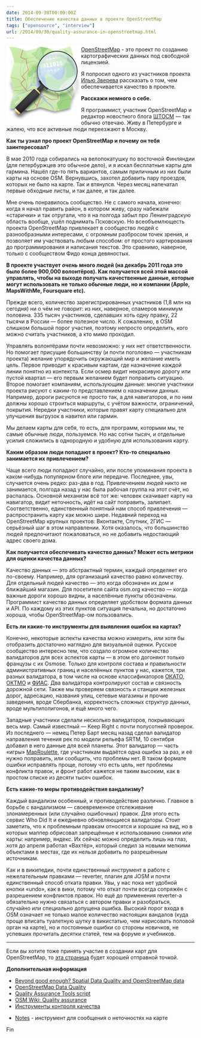 ```yaml
---
date: 2014-09-30T00:00:00Z
title: Обеспечение качества данных в проекте OpenStreetMap
tags: ["opensource", "interview"]
url: /2014/09/30/quality-assurance-in-openstreetmap.html
---
```


<img src="/images/logo-openstreetmap.png" alt="OpenStreetMap" style="float:left">

[OpenStreetMap](https://www.openstreetmap.org) - это проект по созданию
картографических данных под свободной лицензией.

Я попросил одного из участников проекта [Илью Зверева](http://ilya.zverev.info)
рассказать о том, чем обеспечивается качество в проекте.

**Расскажи немного о себе.**

Я программист, участник OpenStreetMap и редактор новостного блога [ШТОСМ](http://shtosm.ru)
— так обычно отвечаю. Живу в Петербурге и жалею,
что все активные люди переезжают в Москву.

**Как ты узнал про проект OpenStreetMap и почему он тебя заинтересовал?**

В мае 2010 года собирались на велопокатушку по восточной Финляндии
(для петербуржцев это обычное дело), и я искал бесплатные карты для гармина.
Нашёл где-то пять вариантов, самым приличным из них были карты на основе OSM.
Вернувшись, захотел добавить пару проездов, которых не было на карте.
Так и втянулся. Через месяц напечатал первые обходные листы, и так далее, и так далее.

Мне очень понравилось сообщество. Не с самого начала, конечно:
когда я начал править район, в котором живу, сразу набежали «старички»
и так отругали, что я на полгода забыл про Ленинградскую область вообще,
ушёл поднимать Псковскую. Но всеобъемлющесть проекта OpenStreetMap
привлекает в сообщество людей с разнообразными интересами,
с огромным разбросом точек зрения, и позволяет им участвовать любым способом:
от простого картирования до программирования и написания текстов.
Это сравнимо, наверное, только с сообществом Фидо конца девяностых.

**В проекте участвует _очень_ много людей (на декабрь 2011 года это было
более 900,000 волонтёров). Как получается всей этой массой управлять,
чтобы на выходе получать качественные данные, которые могут использовать
не только обычные люди, но и компании (Apple, MapsWithMe, Foursquare etc).**

Прежде всего, количество зарегистрированных участников (1,8 млн на сегодня)
ни о чём не говорит: из них, наверное, спамеров минимум половина.
335 тысяч участников, сделавших хоть одну правку, 22 тысячи в России
— более полезное число. К сожалению, в OSM слишком большой порог участия,
поэтому непросто определить, кого  можно считать участников, а кто мимо проходил.

Управлять волонтёрами почти невозможно: у них нет ответственности.
Но помогает присущие большинству (и почти поголовно — участникам проекта)
желание упорядочить окружающий мир и желание иметь цель. Первое приводит
к красивым картам, где назначение каждой линии понятно из контекста.
Если осмер видит некрасивую дорогу или пустой квартал — его первым желанием
будет поправить ситуацию. Второе помогает компаниям, использующим данные:
многие участники проекта рисуют с каким-то представлением о назначении данных.
Например, дороги рисуются не просто так, а для навигаторов,
и по ним должны хорошо строиться маршруты, с учётом важности, ограничений, покрытия.
Нередки участники, которые правят карту специально для улучшения выгрузок
в навител или гармин.

Мы делаем карты для себя, то есть, для программ, которыми мы,
те самые обычные люди, пользуемся. Но нас сотни тысяч, и отдельные усилия
сложились в однородную и удобную для использования карту.

**Каким образом люди попадают в проект? Кто-то специально занимается
их привлечением?**

Чаще всего люди попадают случайно, или после упоминания проекта
в каком-нибудь популярном блоге или передаче. Последнее, увы,
случается очень редко: раз-два в год. Привлечением людей никто не занимается,
полгода назад у нас была рабочая группа на этот счёт, но распалась.
Основной механизм всё тот же: человек скачивает карту на навигатор,
видит неточность, идёт на сайт поправить, залипает. Соответственно,
единственный понятный нам способ привлечения — распространить карту
как можно шире. Недавний переход на OpenStreetMap крупных проектов:
Вконтакте, Спутник, 2ГИС — серьёзный шаг в этом направлении.
Хотя оказалось, что большинство людей предпочитают пожаловаться,
но не добавить недостающий адрес своего дома.

**Как получается обеспечивать качество данных? Может есть метрики
для оценки качества данных?**

Качество данных — это абстрактный термин, каждый определяет его по-своему.
Например, для организаций качество равно количеству. Для отдельный
людей качество — это когда обозначен их дом и ближайший магазин.
Для посетителя сайта osm.org качество — когда важные дороги хорошо видны,
а населённые пункты обозначены. Программист качество данных определяет
удобством формата данных и API. По каждому из этих пунктов ситуация печальна,
но достаточно хороша, чтобы OpenStreetMap-ом пользовались.

**Есть ли какие-то инструменты для выявления ошибок на картах?**

Конечно, некоторые аспекты качества можно измерить, или хотя бы отобразить
достаточно наглядно для визуальной оценки. Русское сообщество интересно тем,
что создало огромное количество валидаторов для всех аспектов карты
— в этом его догоняют только французы с их Osmose. Только для контроля состава
и правильности административных границ и населённых пунктов у нас,
кажется, три разных валидатора, в том числе на основе классификаторов
[ОКАТО](https://ru.wikipedia.org/wiki/Общероссийский_классификатор_объектов_административно-территориального_деления),
[ОКТМО](https://ru.wikipedia.org/wiki/Общероссийский_классификатор_территорий_муниципальных_образований)
и [ФИАС](https://ru.wikipedia.org/wiki/ФИАС). Два валидатора контролируют
состав и связность дорожной сети. Также мы проверяем связность
и станции железных дорог, адресацию, названия улиц,
сетевые магазины и прочие заведения, вроде Сбербанка, корректность сложных
структур данных, вроде мультиполигонов, и ещё много чего.

Западные участники сделали несколько валидаторов, покрывающих весь мир.
Самый известный — Keep Right с почти полусотней проверок.
Из последнего — немец Петер Барт месяц назад сделал валидатор направления
течения рек по модели рельефа SRTM, 10 сентября добавил в него
данные для всей планеты. Этот валидатор — часть «игры» [MapRoulette](http://maproulette.org),
где участникам выдаётся одна ошибка за раз, и её нужно поправить,
или сообщить, что проблемы нет. В таком формате ошибки исправлять проще,
потому что есть цель, нет проблемы конфликта правок, и фронт работ
кажется не таким высоким, как в простом списке из десяти тысяч ошибок.

**Есть какие-то меры противодействия вандализму?**

Каждый вандализм особенный, и противодействие различно.
Главное в борьбе с вандализмом — своевременное отслеживание
злонамеренных (или случайно ошибочных) правок. Для этого
есть сервис Who Did It и ежедневно обновляющиеся валидаторы.
Стоит заметить, что к проблемным правкам относятся и хорошие на вид,
но в которых маппер обрисовал запрещённые к использованию снимки
или карты: например, яндекс. Их сейчас можно определить лишь на глаз,
хотя до апреля работал «Вахтёр», который следил за новыми
мелкими объектами в местах, где их нельзя добавить по разрешённым источникам.

Как и в википедии, почти единственный инструмент в работе
с нежелательным правками — reverter, плагин для JOSM и
почти единственный способ отката правки. Увы, у нас пока нет
удобной кнопки «undo», как в вики, потому что откат почти всегда
сопряжён с разрешением конфликтов правок. Но ещё до применения reverter-а
обязательно нужно связаться с автором правки и разобраться,
случайно или специально допущена ошибка. Высокий порог входа в OSM
означает не только малое количество настоящих вандалов (куда проще
вписать туалетную шутку в викистатью, чем нарисовать половой орган на карте),
но и постоянные ошибки со стороны новичков, не успевших прочитать десятки статей,
тем на форуме и учебников.

---------------------------------------

Если вы хотите тоже принять участие в создании карт для OpenStreetMap,
то [эта страница](http://openstreetmap.ru/about/dev)
будет хорошей отправной точкой.

**Дополнительная информация**

- [Beyond good enough? Spatial Data Quality and OpenStreetMap data](http://www.slideshare.net/mukih/beyond-good-enough-spatial-data-quality-and-openstreetmap-data)
- [OpenStreetMap Data Quality](http://www.slideshare.net/geomantic/openstreetmap-data-quality)
- [Quality Assurance Tools script](http://wiki.openstreetmap.org/wiki/Quality_Assurance_Tools_script)
- [OSM Wiki: Quality assurance](http://wiki.openstreetmap.org/wiki/Quality_assurance)
- [Инструменты контроля качества](http://osm.amdmi3.ru)
<!-- Проект [OpenStreetBugs](http://wiki.openstreetmap.org/wiki/OpenStreetBugs) -->
- [Notes](http://wiki.openstreetmap.org/wiki/Notes) - инструмент для сообщения о неточностях на карте

Fin
